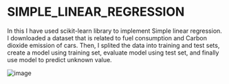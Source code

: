 # SIMPLE_LINEAR_REGRESSION
 In this I have used scikit-learn library to implement Simple linear regression. I downloaded a dataset that is related to fuel consumption and Carbon dioxide emission of cars. Then, I splited the data into training and test sets, create a model using training set, evaluate model using test set, and finally use model to predict unknown value.

![image](https://user-images.githubusercontent.com/97080055/160406623-08d58849-2eff-4c38-8e2c-c0aa33d40556.png)

